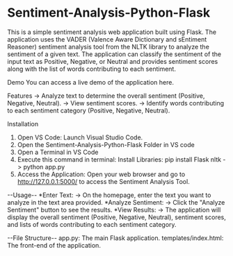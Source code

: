 # Sentiment-Analysis-Python-Flask

This is a simple sentiment analysis web application built using Flask. The application uses the VADER (Valence Aware Dictionary and sEntiment Reasoner) sentiment analysis tool from the NLTK library to analyze the sentiment of a given text. The application can classify the sentiment of the input text as Positive, Negative, or Neutral and provides sentiment scores along with the list of words contributing to each sentiment.

Demo
You can access a live demo of the application here.

Features
-> Analyze text to determine the overall sentiment (Positive, Negative, Neutral).
-> View sentiment scores.
-> Identify words contributing to each sentiment category (Positive, Negative, Neutral).

Installation
1. Open VS Code: Launch Visual Studio Code.
2. Open the Sentiment-Analysis-Python-Flask Folder in VS code
3. Open a Terminal in VS Code
4. Execute this command in terminal: 
Install Libraries: pip install Flask nltk
-> python app.py
5. Access the Application: Open your web browser and go to http://127.0.0.1:5000/ to access the Sentiment Analysis Tool.

--Usage--
*Enter Text:
-> On the homepage, enter the text you want to analyze in the text area provided.
*Analyze Sentiment:
-> Click the "Analyze Sentiment" button to see the results.
*View Results:
-> The application will display the overall sentiment (Positive, Negative, Neutral), sentiment scores, and lists of words contributing to each sentiment category.

--File Structure--
app.py: The main Flask application.
templates/index.html: The front-end of the application.
